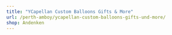 ```yaml
---
title: "YCapellan Custom Balloons Gifts & More"
url: /perth-amboy/ycapellan-custom-balloons-gifts-und-more/
shop: Andenken
---
```

